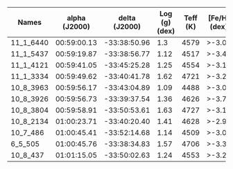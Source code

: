 | Names       | alpha (J2000) | delta (J2000) | Log (g) (dex) | Teff (K) | [Fe/H] (dex) | [Fe/H]_error (dex) | [C/Fe] (dex) | [C/Fe]_error (dex) | [C/Fe]_correction (dex) | [C/Fe]_final (dex) |
| ----------- | ------------- | ------------- | ------------- | -------- | ------------ | ------------------ | ------------ | ------------------ | ----------------------- | ------------------ |
| 11\_1\_6440 | 00:59:00.13   | -33:38:50.96  | 1.3           | 4579     | >-3.04       | ...                | ...          | ...                | ...                     | ...                |
| 11\_1\_5437 | 00:59:19.87   | -33:38:56.77  | 1.12          | 4517     | >-3.41       | ...                | ...          | ...                | ...                     | ...                |
| 11\_1\_4121 | 00:59:41.05   | -33:45:25.28  | 1.25          | 4554     | >-3.12       | ...                | ...          | ...                | ...                     | ...                |
| 11\_1\_3334 | 00:59:49.62   | -33:40:41.78  | 1.62          | 4721     | >-3.24       | ...                | ...          | ...                | ...                     | ...                |
| 10\_8\_3963 | 00:59:56.17   | -33:43:04.89  | 1.09          | 4488     | >-3.09       | ...                | ...          | ...                | ...                     | ...                |
| 10\_8\_3926 | 00:59:56.73   | -33:39:37.54  | 1.36          | 4626     | >-3.76       | ...                | ...          | ...                | ...                     | ...                |
| 10\_8\_3804 | 00:59:58.91   | -33:50:53.61  | 1.63          | 4727     | >-3.15       | ...                | ...          | ...                | ...                     | ...                |
| 10\_8\_2134 | 01:00:23.71   | -33:40:20.40  | 1.41          | 4628     | >-2.98       | ...                | ...          | ...                | ...                     | ...                |
| 10\_7\_486  | 01:00:45.41   | -33:52:14.68  | 1.14          | 4509     | >-3.02       | ...                | ...          | ...                | ...                     | ...                |
| 6\_5\_505   | 01:00:45.76   | -33:38:34.83  | 1.57          | 4706     | >-3.33       | ...                | ...          | ...                | ...                     | ...                |
| 10\_8\_437  | 01:01:15.05   | -33:50:02.63  | 1.24          | 4553     | >-3.20       | ...                | ...          | ...                | ...                     | ...                |